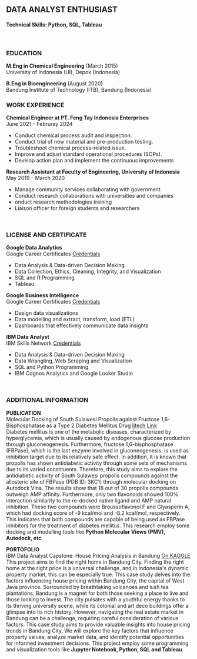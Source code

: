 ## **DATA ANALYST ENTHUSIAST**
#### **Technical Skills: Python, SQL, Tableau**
<br>

### **EDUCATION**
**M.Eng in Chemical Engineering** (March 2015)
<br>University of Indonesia (UI), Depok (Indonesia) 

**B.Eng in Bioengineering** (August 2020)
<br>Bandung Institute of Technology (ITB), Bandung (Indonesia)
<br>

### **WORK EXPERIENCE**
**Chemical Engineer at PT. Feng Tay Indonesia Enterprises**
<br>June 2021 – Februray 2024

  - Conduct chemical process audit and inspection.
  - Conduct trial of new material and pre-production testing. 
  - Troubleshoot chemical process-related issue.
  - Improve and adjust standard operational procedures (SOPs).
  - Develop action plan and implement the continuous improvements

**Research Assistant at Faculty of Engineering, University of Indonesia**
<br>May 2019 – March 2020

  - Manage community services collaborating with government
  - Conduct research collaborations with universities and companies
  - onduct research methodologies training 
  - Liaison officer for foreign students and researchers<br>
<br>

### **LICENSE AND CERTIFICATE**
**Google Data Analytics**
<br>Google Career Certificates [Credentials](https://coursera.org/share/d40723f5beeef35333674e8fa82007e7)
  - Data Analysis & Data-driven Decision Making
  - Data Collection, Ethics, Cleaning, Integrity, and Visualization
  - SQL and R Programming
  - Tableau 

**Google Business Intelligence**
<br>Google Career Certificates [Credentials](https://coursera.org/share/c676bda4003fcc4a429bf35dd652ceb6)
  - Design data visualizations
  - Data modelling and extract, transform, load (ETL)
  - Dashboards that effectively communicate data insights 

**IBM Data Analyst**
<br>IBM Skills Network [Credentials](https://coursera.org/share/b597d66c4f19cc05466c6c421c5f589f)
  - Data Analysis & Data-driven Decision Making
  - Data Wrangling, Web Scraping and Visualization
  - SQL and Python Programming
  - IBM Cognos Analytics and Google Looker Studio
<br>

### **ADDITIONAL INFORMATION**
**PUBLICATION**
<br>Molecular Docking of South Sulawesi Propolis against Fructose 1,6-Bisphosphatase as a Type 2 Diabetes Mellitus Drug [Ijtech Link](https://ijtech.eng.ui.ac.id/article/view/4332)
<br>Diabetes mellitus is one of the metabolic diseases, characterized by hyperglycemia, which is usually caused by endogenous glucose production through gluconeogenesis. Furthermore, fructose 1,6-bisphosphatase (FBPase), which is the last enzyme involved in gluconeogenesis, is used as inhibition target due to its relatively safe effect. In addition, It is known that propolis has shown antidiabetic activity through some sets of mechanisms due to its varied constituents. Therefore, this study aims to explore the antidiabetic activity of South Sulawesi propolis compounds against the allosteric site of FBPase (PDB ID: 3KC1) through molecular docking on Autodock Vina. The results show that 18 out of 30 propolis compounds outweigh AMP affinity. Furthermore, only two flavonoids showed 100% interaction similarity to the re-docked native ligand and AMP natural inhibition. These two compounds were Broussoflavonol F and Glyasperin A, which had docking score of -9 kcal/mol and -8.2 kcal/mol, respectively. This indicates that both compounds are capable of being used as FBPase inhibitors for the treatment of diabetes mellitus. This research employ some docking and modelling tools like **Python Molecular Views (PMV), Autodock, etc**.

**PORTOFOLIO**
<br>IBM Data Analyst Capstone: House Pricing Analysis in Bandung [On KAGGLE](https://www.kaggle.com/code/nizarfaris/house-pricing-analysis-in-bandung)
<br>This project aims to find the right home in Bandung City. Finding the right home at the right price is a universal challenge, and in Indonesia's dynamic property market, this can be especially true. This case study delves into the factors influencing house pricing within Bandung City, the capital of West Java province. Surrounded by breathtaking volcanoes and lush tea plantations, Bandung is a magnet for both those seeking a place to live and those looking to invest. The city pulsates with a youthful energy thanks to its thriving university scene, while its colonial and art deco buildings offer a glimpse into its rich history. However, navigating the real estate market in Bandung can be a challenge, requiring careful consideration of various factors. This case study aims to provide valuable insights into house pricing trends in Bandung City. We will explore the key factors that influence property values, analyze market data, and identify potential opportunities for informed investment decisions. This project employ some programming and visualization tools like **Jupyter Notebook, Python, SQL and Tableau**.

